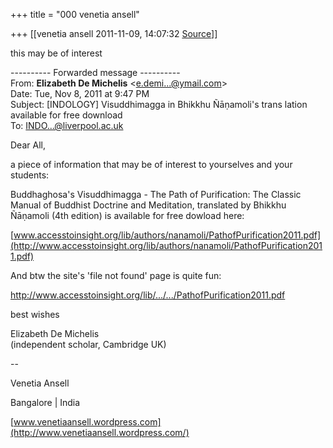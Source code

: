 +++
title = "000 venetia ansell"

+++
[[venetia ansell	2011-11-09, 14:07:32 [Source](https://groups.google.com/g/samskrita/c/jQwvj8ABXv8)]]



this may be of interest  
  

---------- Forwarded message ----------  
From: **Elizabeth De Michelis** \<[e.demi...@ymail.com]()\>  
Date: Tue, Nov 8, 2011 at 9:47 PM  
Subject: \[INDOLOGY\] Visuddhimagga in Bhikkhu Ñāṇamoli's trans lation available for free download  
To: [INDO...@liverpool.ac.uk]()  
  
  

Dear All,  
  
a piece of information that may be of interest to yourselves and your students:  
  
Buddhaghosa's Visuddhimagga - The Path of Purification: The Classic Manual of Buddhist Doctrine and Meditation, translated by Bhikkhu Ñāṇamoli (4th edition) is available for free dowload here:  
  
[www.accesstoinsight.org/lib/authors/nanamoli/PathofPurification2011.pdf](http://www.accesstoinsight.org/lib/authors/nanamoli/PathofPurification2011.pdf)  
  
And btw the site's 'file not found' page is quite fun:  
  
<http://www.accesstoinsight.org/lib/.../.../PathofPurification2011.pdf>  
  
best wishes  
  
Elizabeth De Michelis  
(independent scholar, Cambridge UK)

  
  
  
--  

Venetia Ansell

Bangalore \| India

[www.venetiaansell.wordpress.com](http://www.venetiaansell.wordpress.com/)

  

